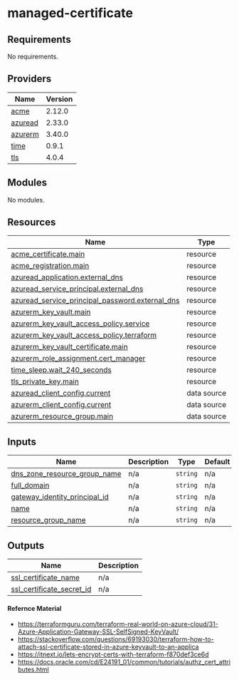 # managed-certificate

<!-- BEGINNING OF PRE-COMMIT-TERRAFORM DOCS HOOK -->
## Requirements

No requirements.

## Providers

| Name | Version |
|------|---------|
| <a name="provider_acme"></a> [acme](#provider\_acme) | 2.12.0 |
| <a name="provider_azuread"></a> [azuread](#provider\_azuread) | 2.33.0 |
| <a name="provider_azurerm"></a> [azurerm](#provider\_azurerm) | 3.40.0 |
| <a name="provider_time"></a> [time](#provider\_time) | 0.9.1 |
| <a name="provider_tls"></a> [tls](#provider\_tls) | 4.0.4 |

## Modules

No modules.

## Resources

| Name | Type |
|------|------|
| [acme_certificate.main](https://registry.terraform.io/providers/vancluever/acme/latest/docs/resources/certificate) | resource |
| [acme_registration.main](https://registry.terraform.io/providers/vancluever/acme/latest/docs/resources/registration) | resource |
| [azuread_application.external_dns](https://registry.terraform.io/providers/hashicorp/azuread/latest/docs/resources/application) | resource |
| [azuread_service_principal.external_dns](https://registry.terraform.io/providers/hashicorp/azuread/latest/docs/resources/service_principal) | resource |
| [azuread_service_principal_password.external_dns](https://registry.terraform.io/providers/hashicorp/azuread/latest/docs/resources/service_principal_password) | resource |
| [azurerm_key_vault.main](https://registry.terraform.io/providers/hashicorp/azurerm/latest/docs/resources/key_vault) | resource |
| [azurerm_key_vault_access_policy.service](https://registry.terraform.io/providers/hashicorp/azurerm/latest/docs/resources/key_vault_access_policy) | resource |
| [azurerm_key_vault_access_policy.terraform](https://registry.terraform.io/providers/hashicorp/azurerm/latest/docs/resources/key_vault_access_policy) | resource |
| [azurerm_key_vault_certificate.main](https://registry.terraform.io/providers/hashicorp/azurerm/latest/docs/resources/key_vault_certificate) | resource |
| [azurerm_role_assignment.cert_manager](https://registry.terraform.io/providers/hashicorp/azurerm/latest/docs/resources/role_assignment) | resource |
| [time_sleep.wait_240_seconds](https://registry.terraform.io/providers/hashicorp/time/latest/docs/resources/sleep) | resource |
| [tls_private_key.main](https://registry.terraform.io/providers/hashicorp/tls/latest/docs/resources/private_key) | resource |
| [azuread_client_config.current](https://registry.terraform.io/providers/hashicorp/azuread/latest/docs/data-sources/client_config) | data source |
| [azurerm_client_config.current](https://registry.terraform.io/providers/hashicorp/azurerm/latest/docs/data-sources/client_config) | data source |
| [azurerm_resource_group.main](https://registry.terraform.io/providers/hashicorp/azurerm/latest/docs/data-sources/resource_group) | data source |

## Inputs

| Name | Description | Type | Default | Required |
|------|-------------|------|---------|:--------:|
| <a name="input_dns_zone_resource_group_name"></a> [dns\_zone\_resource\_group\_name](#input\_dns\_zone\_resource\_group\_name) | n/a | `string` | n/a | yes |
| <a name="input_full_domain"></a> [full\_domain](#input\_full\_domain) | n/a | `string` | n/a | yes |
| <a name="input_gateway_identity_principal_id"></a> [gateway\_identity\_principal\_id](#input\_gateway\_identity\_principal\_id) | n/a | `string` | n/a | yes |
| <a name="input_name"></a> [name](#input\_name) | n/a | `string` | n/a | yes |
| <a name="input_resource_group_name"></a> [resource\_group\_name](#input\_resource\_group\_name) | n/a | `string` | n/a | yes |

## Outputs

| Name | Description |
|------|-------------|
| <a name="output_ssl_certificate_name"></a> [ssl\_certificate\_name](#output\_ssl\_certificate\_name) | n/a |
| <a name="output_ssl_certificate_secret_id"></a> [ssl\_certificate\_secret\_id](#output\_ssl\_certificate\_secret\_id) | n/a |
<!-- END OF PRE-COMMIT-TERRAFORM DOCS HOOK -->


#### Refernce Material
- https://terraformguru.com/terraform-real-world-on-azure-cloud/31-Azure-Application-Gateway-SSL-SelfSigned-KeyVault/
- https://stackoverflow.com/questions/69193030/terraform-how-to-attach-ssl-certificate-stored-in-azure-keyvault-to-an-applica
- https://itnext.io/lets-encrypt-certs-with-terraform-f870def3ce6d
- https://docs.oracle.com/cd/E24191_01/common/tutorials/authz_cert_attributes.html
